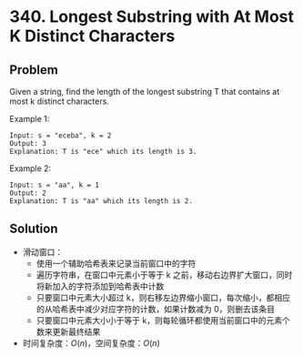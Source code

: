 # 340. Longest Substring with At Most K Distinct Characters
## Problem

Given a string, find the length of the longest substring T that contains at most k distinct characters.

Example 1:

```
Input: s = "eceba", k = 2
Output: 3
Explanation: T is "ece" which its length is 3.
```

Example 2:

```
Input: s = "aa", k = 1
Output: 2
Explanation: T is "aa" which its length is 2.
```

## Solution

- 滑动窗口：
  - 使用一个辅助哈希表来记录当前窗口中的字符
  - 遍历字符串，在窗口中元素小于等于 k 之前，移动右边界扩大窗口，同时将新加入的字符添加到哈希表中计数
  - 只要窗口中元素大小超过 k，则右移左边界缩小窗口，每次缩小，都相应的从哈希表中减少对应字符的计数，如果计数减为 0，则删去该条目
  - 只要窗口中元素大小小于等于 k，则每轮循环都使用当前窗口中的元素个数来更新最终结果
- 时间复杂度：$O(n)$，空间复杂度：$O(n)$